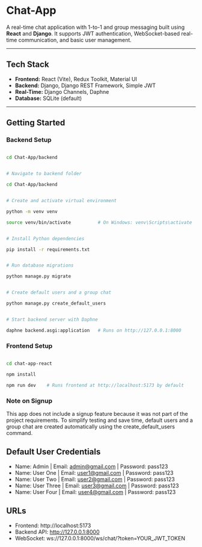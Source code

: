 # Chat-App

A real-time chat application with 1-to-1 and group messaging built using **React** and **Django**. It supports JWT authentication, WebSocket-based real-time communication, and basic user management.

---

## Tech Stack

- **Frontend:** React (Vite), Redux Toolkit, Material UI  
- **Backend:** Django, Django REST Framework, Simple JWT  
- **Real-Time:** Django Channels, Daphne  
- **Database:** SQLite (default)

---

## Getting Started

### Backend Setup

```bash

cd Chat-App/backend


# Navigate to backend folder

cd Chat-App/backend


# Create and activate virtual environment

python -m venv venv

source venv/bin/activate          # On Windows: venv\Scripts\activate


# Install Python dependencies

pip install -r requirements.txt


# Run database migrations

python manage.py migrate


# Create default users and a group chat

python manage.py create_default_users


# Start backend server with Daphne

daphne backend.asgi:application   # Runs on http://127.0.0.1:8000


```

### Frontend Setup

```bash

cd chat-app-react

npm install

npm run dev    # Runs frontend at http://localhost:5173 by default

```

### Note on Signup
This app does not include a signup feature because it was not part of the project requirements.
To simplify testing and save time, default users and a group chat are created automatically using the create_default_users command.


## Default User Credentials

- Name: Admin       | Email: admin@gmail.com     | Password: pass123  
- Name: User One    | Email: user1@gmail.com     | Password: pass123  
- Name: User Two    | Email: user2@gmail.com     | Password: pass123  
- Name: User Three  | Email: user3@gmail.com     | Password: pass123  
- Name: User Four   | Email: user4@gmail.com     | Password: pass123  

## URLs

- Frontend: http://localhost:5173  
- Backend API: http://127.0.0.1:8000
- WebSocket: ws://127.0.0.1:8000/ws/chat/?token=YOUR_JWT_TOKEN

